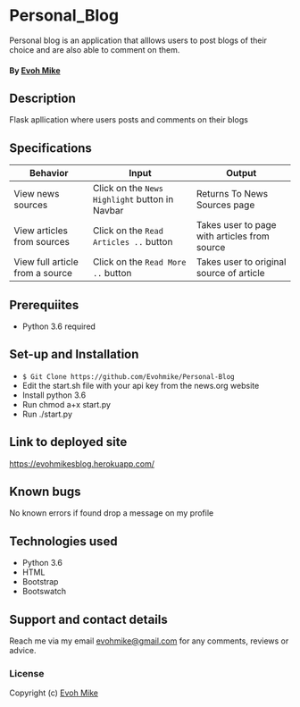 # Personal_Blog
Personal blog is an  application that alllows users to post blogs of their choice and are also able to comment on them.

#### By **[Evoh Mike](https://github.com/Evohmike)**

## Description
Flask apllication where users posts and comments on their blogs

## Specifications
| Behavior      | Input             | Output            | 
| ------------------- | ----------------------------- | ----------------------------- |
| View news sources | Click on the `News Highlight` button in Navbar | Returns To News Sources page |
| View articles from sources | Click on the `Read Articles ..` button | Takes user to page with articles from source |
| View full article from a source | Click on the `Read More ..` button | Takes user to original source of article |


## Prerequiites
  - Python 3.6 required

## Set-up and Installation
  - `$ Git Clone https://github.com/Evohmike/Personal-Blog`
  - Edit the start.sh file with your api key from the news.org website
  - Install python 3.6
  - Run chmod a+x start.py
  - Run ./start.py

## Link to deployed site
https://evohmikesblog.herokuapp.com/

## Known bugs
No known errors if found drop a message on my profile

## Technologies used
  - Python 3.6
  - HTML
  - Bootstrap
  - Bootswatch

## Support and contact details
Reach me via my email evohmike@gmail.com for any comments, reviews or advice.

### License
Copyright (c) [Evoh Mike](https://github.com/Evohmike/Personal-Blog/blob/master/LICENSE)
 